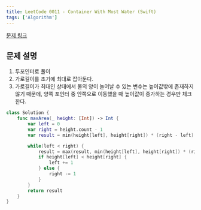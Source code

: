 ```yaml
---
title: LeetCode 0011 - Container With Most Water (Swift)
tags: ['Algorithm']
---
```


[문제 링크](https://leetcode.com/problems/container-with-most-water/description/)

## 문제 설명

1. 투포인터로 풀이
2. 가로길이를 초기에 최대로 잡아둔다.
3. 가로길이가 최대인 상태에서 물의 양이 늘어날 수 있는 변수는 높이값밖에 존재하지 않기 때문에, 양쪽 포인터 중 안쪽으로 이동했을 때 높이값이 증가하는 경우만 체크한다.

```swift
class Solution {
    func maxArea(_ height: [Int]) -> Int {
        var left = 0
        var right = height.count - 1
        var result = min(height[left], height[right]) * (right - left)

        while(left < right) {
            result = max(result, min(height[left], height[right]) * (right - left))
            if height[left] < height[right] {
                left += 1
            } else {
                right -= 1
            }
        }
        return result
    }
}
```
